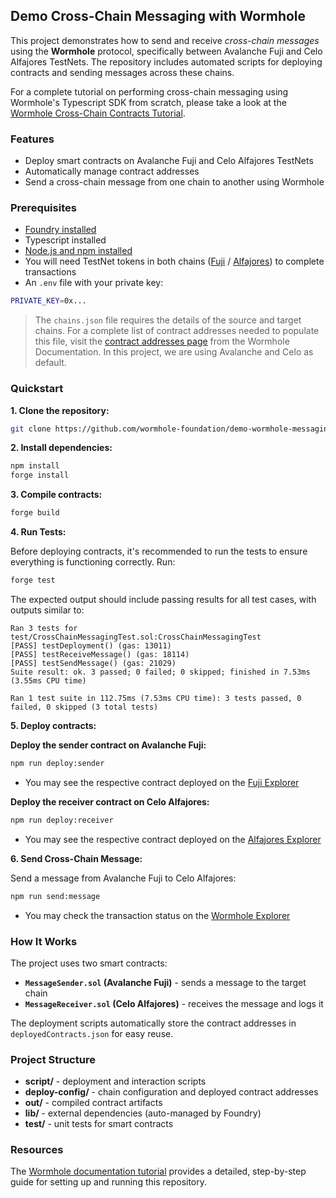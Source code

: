 ## Demo Cross-Chain Messaging with Wormhole

This project demonstrates how to send and receive _cross-chain messages_ using the **Wormhole** protocol, specifically between Avalanche Fuji and Celo Alfajores TestNets. The repository includes automated scripts for deploying contracts and sending messages across these chains.

For a complete tutorial on performing cross-chain messaging using Wormhole's Typescript SDK from scratch, please take a look at the [Wormhole Cross-Chain Contracts Tutorial](https://wormhole.com/docs/tutorials/messaging/cross-chain-contracts/).

### Features

 - Deploy smart contracts on Avalanche Fuji and Celo Alfajores TestNets
 - Automatically manage contract addresses
 - Send a cross-chain message from one chain to another using Wormhole

### Prerequisites

- [Foundry installed](https://book.getfoundry.sh/getting-started/installation)
- Typescript installed
- [Node.js and npm installed](https://docs.npmjs.com/downloading-and-installing-node-js-and-npm)
- You will need TestNet tokens in both chains ([Fuji](https://faucets.chain.link/fuji) / [Alfajores](https://faucets.chain.link/celo-alfajores-testnet)) to complete transactions
- An `.env` file with your private key:

```bash
PRIVATE_KEY=0x...
```

> The `chains.json` file requires the details of the source and target chains. For a complete list of contract addresses needed to populate this file, visit the [contract addresses page](https://wormhole.com/docs/build/reference/) from the Wormhole Documentation. In this project, we are using Avalanche and Celo as default.

### Quickstart

**1. Clone the repository:**

```bash
git clone https://github.com/wormhole-foundation/demo-wormhole-messaging.git
```

**2. Install dependencies:**

```bash
npm install
forge install
```

**3. Compile contracts:**

```bash
forge build
```

**4. Run Tests:**

Before deploying contracts, it's recommended to run the tests to ensure everything is functioning correctly. Run:

```bash
forge test
```

The expected output should include passing results for all test cases, with outputs similar to:

```
Ran 3 tests for test/CrossChainMessagingTest.sol:CrossChainMessagingTest
[PASS] testDeployment() (gas: 13011)
[PASS] testReceiveMessage() (gas: 18114)
[PASS] testSendMessage() (gas: 21029)
Suite result: ok. 3 passed; 0 failed; 0 skipped; finished in 7.53ms (3.55ms CPU time)

Ran 1 test suite in 112.75ms (7.53ms CPU time): 3 tests passed, 0 failed, 0 skipped (3 total tests)
```

**5. Deploy contracts:**

**Deploy the sender contract on Avalanche Fuji:**

```bash
npm run deploy:sender
```
- You may see the respective contract deployed on the [Fuji Explorer](https://testnet.snowtrace.io/)

**Deploy the receiver contract on Celo Alfajores:**

```bash
npm run deploy:receiver
```
- You may see the respective contract deployed on the [Alfajores Explorer](https://explorer.celo.org/alfajores/)

**6. Send Cross-Chain Message:**

Send a message from Avalanche Fuji to Celo Alfajores:

```bash
npm run send:message
```
- You may check the transaction status on the [Wormhole Explorer](https://wormholescan.io/#/?network=TESTNET)

### How It Works

The project uses two smart contracts:

- **`MessageSender.sol` (Avalanche Fuji)** - sends a message to the target chain
- **`MessageReceiver.sol` (Celo Alfajores)** - receives the message and logs it

The deployment scripts automatically store the contract addresses in `deployedContracts.json` for easy reuse.

### Project Structure

- **script/** - deployment and interaction scripts
- **deploy-config/** - chain configuration and deployed contract addresses
- **out/** - compiled contract artifacts
- **lib/** - external dependencies (auto-managed by Foundry)
- **test/** - unit tests for smart contracts

### Resources
The [Wormhole documentation tutorial](https://wormhole.com/docs/tutorials/messaging/cross-chain-contracts/) provides a detailed, step-by-step guide for setting up and running this repository.
